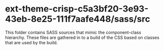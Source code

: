 # ext-theme-crisp-c5a3bf20-3e93-43eb-8e25-111f7aafe448/sass/src

This folder contains SASS sources that mimic the component-class hierarchy. These files
are gathered in to a build of the CSS based on classes that are used by the build.
